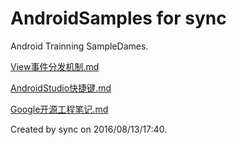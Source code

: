 # AndroidSamples for sync

Android Trainning SampleDames.

[View事件分发机制.md](https://github.com/MariShunxiang/AndroidSamples/blob/master/View%E4%BA%8B%E4%BB%B6%E5%88%86%E5%8F%91%E6%9C%BA%E5%88%B6.md)

[AndroidStudio快捷键.md](https://github.com/MariShunxiang/AndroidSamples/blob/master/AndroidStudio%E5%BF%AB%E6%8D%B7%E9%94%AE.md)

[Google开源工程笔记.md](https://github.com/MariShunxiang/AndroidSamples/blob/master/googlesamples/NOTES.md)

Created by sync on 2016/08/13/17:40.
